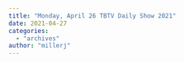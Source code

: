 ```yaml
---
title: "Monday, April 26 TBTV Daily Show 2021"
date: 2021-04-27
categories: 
  - "archives"
author: "millerj"
---
```



